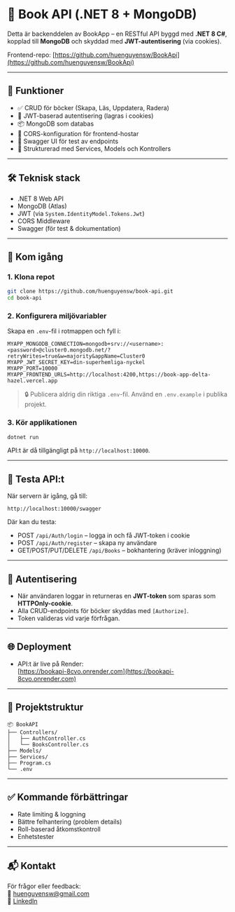 
# 📘 Book API (.NET 8 + MongoDB)

Detta är backenddelen av BookApp – en RESTful API byggd med **.NET 8 C#**, kopplad till **MongoDB** och skyddad med **JWT-autentisering** (via cookies).

Frontend-repo: [https://github.com/huenguyensw/BookApi](https://github.com/huenguyensw/BookApi)

---

## 🔧 Funktioner

- ✅ CRUD för böcker (Skapa, Läs, Uppdatera, Radera)
- 🔐 JWT-baserad autentisering (lagras i cookies)
- 📦 MongoDB som databas
- 🔁 CORS-konfiguration för frontend-hostar
- 🧪 Swagger UI för test av endpoints
- 📂 Strukturerad med Services, Models och Kontrollers

---

## 🛠️ Teknisk stack

- .NET 8 Web API  
- MongoDB (Atlas)
- JWT (via `System.IdentityModel.Tokens.Jwt`)
- CORS Middleware
- Swagger (för test & dokumentation)

---

## 🚀 Kom igång

### 1. Klona repot

```bash
git clone https://github.com/huenguyensw/book-api.git
cd book-api
```

### 2. Konfigurera miljövariabler

Skapa en `.env`-fil i rotmappen och fyll i:

```env
MYAPP_MONGODB_CONNECTION=mongodb+srv://<username>:<password>@cluster0.mongodb.net/?retryWrites=true&w=majority&appName=Cluster0
MYAPP_JWT_SECRET_KEY=din-superhemliga-nyckel
MYAPP_PORT=10000
MYAPP_FRONTEND_URLS=http://localhost:4200,https://book-app-delta-hazel.vercel.app
```

> 🔒 Publicera aldrig din riktiga `.env`-fil. Använd en `.env.example` i publika projekt.

### 3. Kör applikationen

```bash
dotnet run
```

API:t är då tillgängligt på `http://localhost:10000`.

---

## 🧪 Testa API:t

När servern är igång, gå till:

```
http://localhost:10000/swagger
```

Där kan du testa:

- POST `/api/Auth/login` – logga in och få JWT-token i cookie
- POST `/api/Auth/register` – skapa ny användare
- GET/POST/PUT/DELETE `/api/Books` – bokhantering (kräver inloggning)

---

## 🔐 Autentisering

- När användaren loggar in returneras en **JWT-token** som sparas som **HTTPOnly-cookie**.
- Alla CRUD-endpoints för böcker skyddas med `[Authorize]`.
- Token valideras vid varje förfrågan.

---

## 🌐 Deployment

- API:t är live på Render:  
  [https://bookapi-8cvo.onrender.com](https://bookapi-8cvo.onrender.com)

---

## 📁 Projektstruktur

```text
📦 BookAPI
├── Controllers/
│   ├── AuthController.cs
│   └── BooksController.cs
├── Models/
├── Services/
├── Program.cs
└── .env
```

---

## ✅ Kommande förbättringar

- Rate limiting & loggning
- Bättre felhantering (problem details)
- Roll-baserad åtkomstkontroll
- Enhetstester

---

## 📬 Kontakt

För frågor eller feedback:  
📧 huenguyensw@gmail.com  
🔗 [LinkedIn](https://www.linkedin.com/in/huenguyensw)

